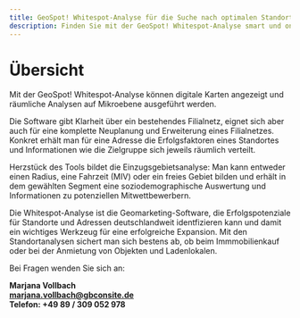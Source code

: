 ```yaml
---
title: GeoSpot! Whitespot-Analyse für die Suche nach optimalen Standorten
description: Finden Sie mit der GeoSpot! Whitespot-Analyse smart und on demand die idealen Standorte für Ihr Unternehmen. So geht zielgerichtete und erfolgreiche Expansion.
---
```


# Übersicht 

Mit der GeoSpot! Whitespot-Analyse können digitale Karten angezeigt und räumliche Analysen auf Mikroebene ausgeführt werden.

Die Software gibt Klarheit über ein bestehendes Filialnetz, eignet sich aber auch für eine komplette Neuplanung und Erweiterung eines Filialnetzes. Konkret erhält man für eine Adresse die Erfolgsfaktoren eines Standortes und Informationen wie die Zielgruppe sich jeweils räumlich verteilt.

Herzstück des Tools bildet die Einzugsgebietsanalyse: Man kann entweder einen Radius, eine Fahrzeit (MIV) oder ein freies Gebiet bilden und erhält in dem gewählten Segment eine soziodemographische Auswertung und Informationen zu potenziellen Mitwettbewerbern.

Die Whitespot-Analyse ist die Geomarketing-Software, die Erfolgspotenziale für Standorte und Adressen deutschlandweit identfizieren kann und damit ein wichtiges Werkzeug für eine erfolgreiche Expansion. Mit den Standortanalysen sichert man sich bestens ab, ob beim Immmobilienkauf oder bei der Anmietung von Objekten und Ladenlokalen. 



Bei Fragen wenden Sie sich an:

**Marjana Vollbach<br>
[marjana.vollbach@gbconsite.de](mailto:marjana.vollbach@gbconsite.de)<br>
Telefon: +49 89 / 309 052 978**
